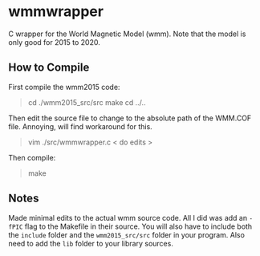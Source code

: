 # wmmwrapper
C wrapper for the World Magnetic Model (wmm). Note that the model is only good for 2015 to 2020.

## How to Compile
First compile the wmm2015 code:
> cd ./wmm2015_src/src
> make
> cd ../..

Then edit the source file to change to the absolute path of the WMM.COF file. Annoying, will find workaround for this.
> vim ./src/wmmwrapper.c
< do edits >

Then compile:
> make

## Notes
Made minimal edits to the actual wmm source code. All I did was add an ```-fPIC``` flag to the Makefile in their source.
You will also have to include both the ```include``` folder and the ```wmm2015_src/src``` folder in your program. Also need to add the ```lib``` folder to your library sources.
